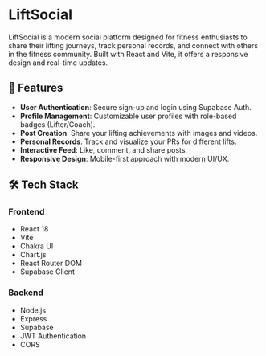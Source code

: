 # LiftSocial

LiftSocial is a modern social platform designed for fitness enthusiasts to share their lifting journeys, track personal records, and connect with others in the fitness community. Built with React and Vite, it offers a responsive design and real-time updates.

## 🚀 Features

- **User Authentication**: Secure sign-up and login using Supabase Auth.
- **Profile Management**: Customizable user profiles with role-based badges (Lifter/Coach).
- **Post Creation**: Share your lifting achievements with images and videos.
- **Personal Records**: Track and visualize your PRs for different lifts.
- **Interactive Feed**: Like, comment, and share posts.
- **Responsive Design**: Mobile-first approach with modern UI/UX.

## 🛠️ Tech Stack

### Frontend
- React 18
- Vite
- Chakra UI
- Chart.js
- React Router DOM
- Supabase Client

### Backend
- Node.js
- Express
- Supabase
- JWT Authentication
- CORS
